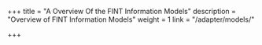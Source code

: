 +++
title = "A Overview Of the FINT Information Models"
description = "Overview of FINT Information Models"
weight = 1
link = "/adapter/models/"

+++






